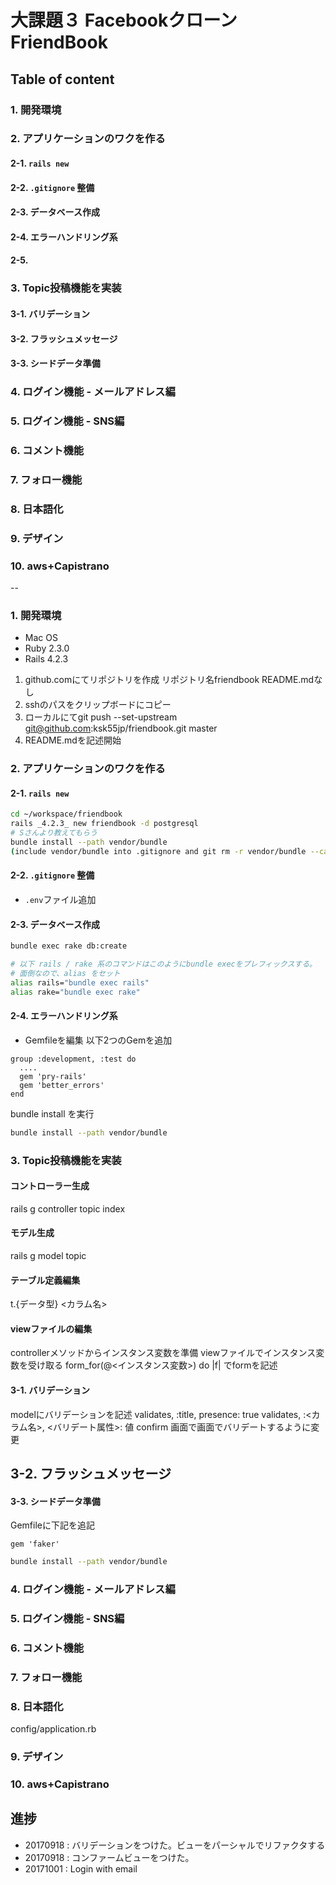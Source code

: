 # 大課題３ Facebookクローン FriendBook


## Table of content
### 1. 開発環境
### 2. アプリケーションのワクを作る
#### 2-1. `rails new`
#### 2-2. `.gitignore` 整備
#### 2-3. データベース作成
#### 2-4. エラーハンドリング系
#### 2-5. 
### 3. Topic投稿機能を実装
#### 3-1. バリデーション
#### 3-2. フラッシュメッセージ
#### 3-3. シードデータ準備
### 4. ログイン機能 - メールアドレス編
### 5. ログイン機能 - SNS編
### 6. コメント機能
### 7. フォロー機能
### 8. 日本語化
### 9. デザイン
### 10. aws+Capistrano

--
### 1. 開発環境
- Mac OS
- Ruby 2.3.0
- Rails 4.2.3
1. github.comにてリポジトリを作成 リポジトリ名friendbook README.mdなし
2. sshのパスをクリップボードにコピー
3. ローカルにてgit push --set-upstream git@github.com:ksk55jp/friendbook.git master
4. README.mdを記述開始

### 2. アプリケーションのワクを作る
#### 2-1. `rails new`
```bash
cd ~/workspace/friendbook
rails _4.2.3_ new friendbook -d postgresql
# Sさんより教えてもらう
bundle install --path vendor/bundle
(include vendor/bundle into .gitignore and git rm -r vendor/bundle --cached to remove from staging area(SA hereafter))
```
#### 2-2. `.gitignore` 整備
- `.env`ファイル追加
#### 2-3. データベース作成
```bash
bundle exec rake db:create

# 以下 rails / rake 系のコマンドはこのようにbundle execをプレフィックスする。
# 面倒なので、alias をセット
alias rails="bundle exec rails"
alias rake="bundle exec rake"
```

#### 2-4. エラーハンドリング系
- Gemfileを編集 以下2つのGemを追加
```
group :development, :test do
  ....
  gem 'pry-rails'
  gem 'better_errors'
end
```
bundle install を実行
``` bash
bundle install --path vendor/bundle
```

### 3. Topic投稿機能を実装
#### コントローラー生成
rails g controller topic index
#### モデル生成
rails g model topic
#### テーブル定義編集
t.{データ型} <カラム名>
#### viewファイルの編集
controllerメソッドからインスタンス変数を準備
viewファイルでインスタンス変数を受け取る
form_for(@<インスタンス変数>) do |f| でformを記述

#### 3-1. バリデーション
modelにバリデーションを記述
validates, :title, presence: true
validates, :<カラム名>, <バリデート属性>: 値
confirm 画面で画面でバリデートするように変更
## 3-2. フラッシュメッセージ

#### 3-3. シードデータ準備
Gemfileに下記を追記
```
gem 'faker'
```
```bash
bundle install --path vendor/bundle
```
### 4. ログイン機能 - メールアドレス編
### 5. ログイン機能 - SNS編
### 6. コメント機能
### 7. フォロー機能
### 8. 日本語化
config/application.rb
### 9. デザイン
### 10. aws+Capistrano

## 進捗
- 20170918 : バリデーションをつけた。ビューをパーシャルでリファクタする
- 20170918 : コンファームビューをつけた。
- 20171001 : Login with email





